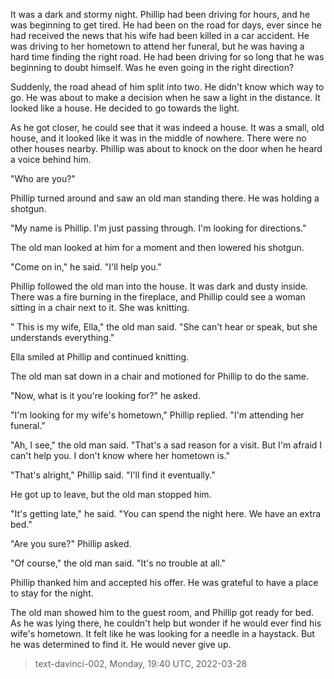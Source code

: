 

It was a dark and stormy night. Phillip had been driving for hours, and he was beginning to get tired. He had been on the road for days, ever since he had received the news that his wife had been killed in a car accident. He was driving to her hometown to attend her funeral, but he was having a hard time finding the right road. He had been driving for so long that he was beginning to doubt himself. Was he even going in the right direction?

Suddenly, the road ahead of him split into two. He didn't know which way to go. He was about to make a decision when he saw a light in the distance. It looked like a house. He decided to go towards the light.

As he got closer, he could see that it was indeed a house. It was a small, old house, and it looked like it was in the middle of nowhere. There were no other houses nearby. Phillip was about to knock on the door when he heard a voice behind him.

"Who are you?"

Phillip turned around and saw an old man standing there. He was holding a shotgun.

"My name is Phillip. I'm just passing through. I'm looking for directions."

The old man looked at him for a moment and then lowered his shotgun.

"Come on in," he said. "I'll help you."

Phillip followed the old man into the house. It was dark and dusty inside. There was a fire burning in the fireplace, and Phillip could see a woman sitting in a chair next to it. She was knitting.

" This is my wife, Ella," the old man said. "She can't hear or speak, but she understands everything."

Ella smiled at Phillip and continued knitting.

The old man sat down in a chair and motioned for Phillip to do the same.

"Now, what is it you're looking for?" he asked.

"I'm looking for my wife's hometown," Phillip replied. "I'm attending her funeral."

"Ah, I see," the old man said. "That's a sad reason for a visit. But I'm afraid I can't help you. I don't know where her hometown is."

"That's alright," Phillip said. "I'll find it eventually."

He got up to leave, but the old man stopped him.

"It's getting late," he said. "You can spend the night here. We have an extra bed."

"Are you sure?" Phillip asked.

"Of course," the old man said. "It's no trouble at all."

Phillip thanked him and accepted his offer. He was grateful to have a place to stay for the night.

The old man showed him to the guest room, and Phillip got ready for bed. As he was lying there, he couldn't help but wonder if he would ever find his wife's hometown. It felt like he was looking for a needle in a haystack. But he was determined to find it. He would never give up.

> text-davinci-002, Monday, 19:40 UTC, 2022-03-28
